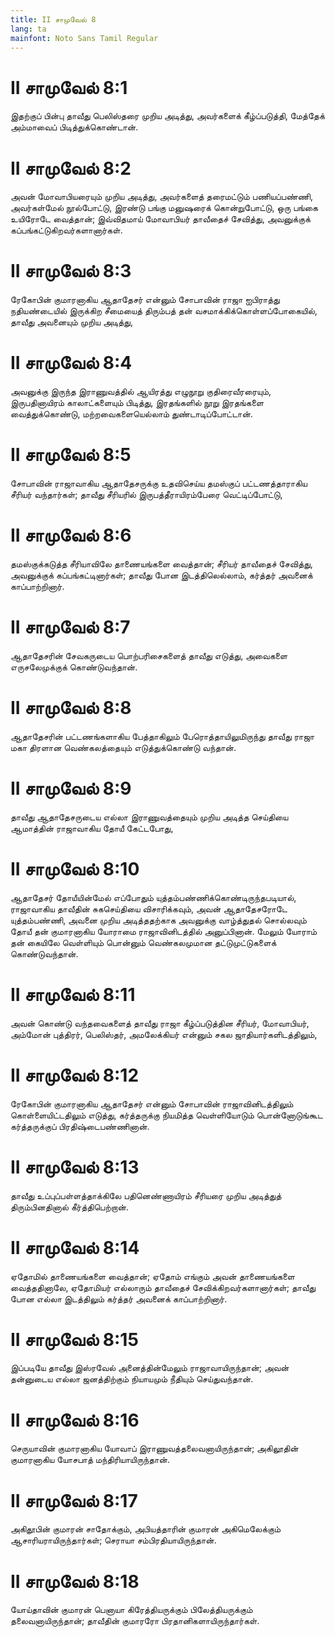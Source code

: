 ```yaml
---
title: II சாமுவேல் 8
lang: ta
mainfont: Noto Sans Tamil Regular
---
```


# II சாமுவேல் 8:1

இதற்குப் பின்பு தாவீது பெலிஸ்தரை முறிய அடித்து, அவர்களைக் கீழ்ப்படுத்தி, மேத்தேக் அம்மாவைப் பிடித்துக்கொண்டான்.

# II சாமுவேல் 8:2

அவன் மோவாபியரையும் முறிய அடித்து, அவர்களைத் தரைமட்டும் பணியப்பண்ணி, அவர்கள்மேல் நூல்போட்டு, இரண்டு பங்கு மனுஷரைக் கொன்றுபோட்டு, ஒரு பங்கை உயிரோடே வைத்தான்; இவ்விதமாய் மோவாபியர் தாவீதைச் சேவித்து, அவனுக்குக் கப்பங்கட்டுகிறவர்களானார்கள்.

# II சாமுவேல் 8:3

ரேகோபின் குமாரனாகிய ஆதாதேசர் என்னும் சோபாவின் ராஜா ஐபிராத்து நதியண்டையில் இருக்கிற சீமையைத் திரும்பத் தன் வசமாக்கிக்கொள்ளப்போகையில், தாவீது அவனையும் முறிய அடித்து,

# II சாமுவேல் 8:4

அவனுக்கு இருந்த இராணுவத்தில் ஆயிரத்து எழுநூறு குதிரைவீரரையும், இருபதினாயிரம் காலாட்களையும் பிடித்து, இரதங்களில் நூறு இரதங்களை வைத்துக்கொண்டு, மற்றவைகளையெல்லாம் துண்டாடிப்போட்டான்.

# II சாமுவேல் 8:5

சோபாவின் ராஜாவாகிய ஆதாதேசருக்கு உதவிசெய்ய தமஸ்குப் பட்டணத்தாராகிய சீரியர் வந்தார்கள்; தாவீது சீரியரில் இருபத்தீராயிரம்பேரை வெட்டிப்போட்டு,

# II சாமுவேல் 8:6

தமஸ்குக்கடுத்த சீரியாவிலே தாணையங்களை வைத்தான்; சீரியர் தாவீதைச் சேவித்து, அவனுக்குக் கப்பங்கட்டினார்கள்; தாவீது போன இடத்திலெல்லாம், கர்த்தர் அவனைக் காப்பாற்றினார்.

# II சாமுவேல் 8:7

ஆதாதேசரின் சேவகருடைய பொற்பரிசைகளைத் தாவீது எடுத்து, அவைகளை எருசலேமுக்குக் கொண்டுவந்தான்.

# II சாமுவேல் 8:8

ஆதாதேசரின் பட்டணங்களாகிய பேத்தாகிலும் பேரொத்தாயிலுமிருந்து தாவீது ராஜா மகா திரளான வெண்கலத்தையும் எடுத்துக்கொண்டு வந்தான்.

# II சாமுவேல் 8:9

தாவீது ஆதாதேசருடைய எல்லா இராணுவத்தையும் முறிய அடித்த செய்தியை ஆமாத்தின் ராஜாவாகிய தோயீ கேட்டபோது,

# II சாமுவேல் 8:10

ஆதாதேசர் தோயீயின்மேல் எப்போதும் யுத்தம்பண்ணிக்கொண்டிருந்தபடியால், ராஜாவாகிய தாவீதின் சுகசெய்தியை விசாரிக்கவும், அவன் ஆதாதேசரோடே யுத்தம்பண்ணி, அவனை முறிய அடித்ததற்காக அவனுக்கு வாழ்த்துதல் சொல்லவும் தோயீ தன் குமாரனாகிய யோராமை ராஜாவினிடத்தில் அனுப்பினான். மேலும் யோராம் தன் கையிலே வெள்ளியும் பொன்னும் வெண்கலமுமான தட்டுமுட்டுகளைக் கொண்டுவந்தான்.

# II சாமுவேல் 8:11

அவன் கொண்டு வந்தவைகளைத் தாவீது ராஜா கீழ்ப்படுத்தின சீரியர், மோவாபியர், அம்மோன் புத்திரர், பெலிஸ்தர், அமலேக்கியர் என்னும் சகல ஜாதியார்களிடத்திலும்,

# II சாமுவேல் 8:12

ரேகோபின் குமாரனாகிய ஆதாதேசர் என்னும் சோபாவின் ராஜாவினிடத்திலும் கொள்ளையிட்டதிலும் எடுத்து, கர்த்தருக்கு நியமித்த வெள்ளியோடும் பொன்னோடுங்கூட கர்த்தருக்குப் பிரதிஷ்டைபண்ணினான்.

# II சாமுவேல் 8:13

தாவீது உப்புப்பள்ளத்தாக்கிலே பதினெண்ணாயிரம் சீரியரை முறிய அடித்துத் திரும்பினதினால் கீர்த்திபெற்றான்.

# II சாமுவேல் 8:14

ஏதோமில் தாணையங்களை வைத்தான்; ஏதோம் எங்கும் அவன் தாணையங்களை வைத்ததினாலே, ஏதோமியர் எல்லாரும் தாவீதைச் சேவிக்கிறவர்களானார்கள்; தாவீது போன எல்லா இடத்திலும் கர்த்தர் அவனைக் காப்பாற்றினார்.

# II சாமுவேல் 8:15

இப்படியே தாவீது இஸ்ரவேல் அனைத்தின்மேலும் ராஜாவாயிருந்தான்; அவன் தன்னுடைய எல்லா ஜனத்திற்கும் நியாயமும் நீதியும் செய்துவந்தான்.

# II சாமுவேல் 8:16

செருயாவின் குமாரனாகிய யோவாப் இராணுவத்தலைவனாயிருந்தான்; அகிலூதின் குமாரனாகிய யோசபாத் மந்திரியாயிருந்தான்.

# II சாமுவேல் 8:17

அகிதூபின் குமாரன் சாதோக்கும், அபியத்தாரின் குமாரன் அகிமெலேக்கும் ஆசாரியராயிருந்தார்கள்; செராயா சம்பிரதியாயிருந்தான்.

# II சாமுவேல் 8:18

யோய்தாவின் குமாரன் பெனாயா கிரேத்தியருக்கும் பிலேத்தியருக்கும் தலைவனாயிருந்தான்; தாவீதின் குமாரரோ பிரதானிகளாயிருந்தார்கள்.

